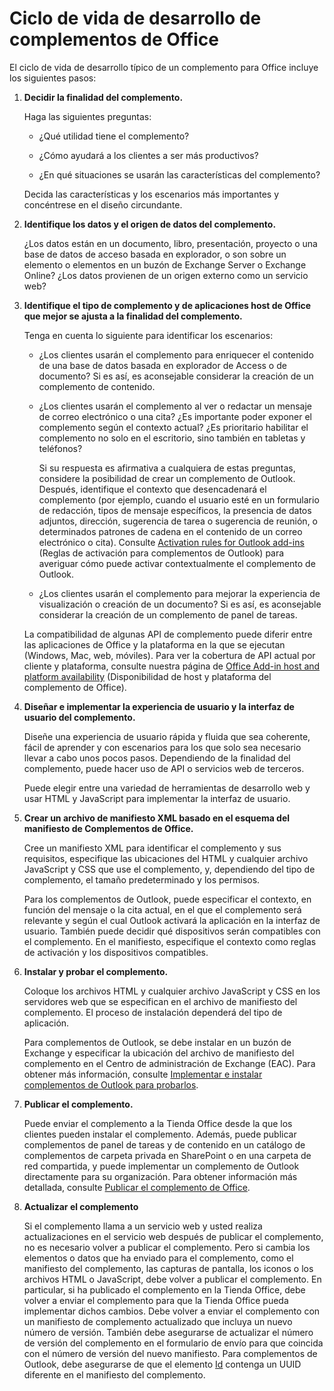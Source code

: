 
# Ciclo de vida de desarrollo de complementos de Office


El ciclo de vida de desarrollo típico de un complemento para Office incluye los siguientes pasos:


1.  **Decidir la finalidad del complemento.**
    
    Haga las siguientes preguntas:
    
      - ¿Qué utilidad tiene el complemento? 
    
      - ¿Cómo ayudará a los clientes a ser más productivos?
    
      - ¿En qué situaciones se usarán las características del complemento?
    

    Decida las características y los escenarios más importantes y concéntrese en el diseño circundante. 
    
2.  **Identifique los datos y el origen de datos del complemento.**
    
    ¿Los datos están en un documento, libro, presentación, proyecto o una base de datos de acceso basada en explorador, o son sobre un elemento o elementos en un buzón de Exchange Server o Exchange Online? ¿Los datos provienen de un origen externo como un servicio web?
    
3.  **Identifique el tipo de complemento y de aplicaciones host de Office que mejor se ajusta a la finalidad del complemento.**
    
    Tenga en cuenta lo siguiente para identificar los escenarios:
    
    - ¿Los clientes usarán el complemento para enriquecer el contenido de una base de datos basada en explorador de Access o de documento? Si es así, es aconsejable considerar la creación de un complemento de contenido. 
    
    - ¿Los clientes usarán el complemento al ver o redactar un mensaje de correo electrónico o una cita? ¿Es importante poder exponer el complemento según el contexto actual? ¿Es prioritario habilitar el complemento no solo en el escritorio, sino también en tabletas y teléfonos?
    
        Si su respuesta es afirmativa a cualquiera de estas preguntas, considere la posibilidad de crear un complemento de Outlook. Después, identifique el contexto que desencadenará el complemento (por ejemplo, cuando el usuario esté en un formulario de redacción, tipos de mensaje específicos, la presencia de datos adjuntos, dirección, sugerencia de tarea o sugerencia de reunión, o determinados patrones de cadena en el contenido de un correo electrónico o cita). Consulte [Activation rules for Outlook add-ins](../outlook/manifests/activation-rules.md) (Reglas de activación para complementos de Outlook) para averiguar cómo puede activar contextualmente el complemento de Outlook.
    
    - ¿Los clientes usarán el complemento para mejorar la experiencia de visualización o creación de un documento? Si es así, es aconsejable considerar la creación de un complemento de panel de tareas. 

    La compatibilidad de algunas API de complemento puede diferir entre las aplicaciones de Office y la plataforma en la que se ejecutan (Windows, Mac, web, móviles). Para ver la cobertura de API actual por cliente y plataforma, consulte nuestra página de [Office Add-in host and platform availability](https://dev.office.com/add-in-availability) (Disponibilidad de host y plataforma del complemento de Office).  
    
4.  **Diseñar e implementar la experiencia de usuario y la interfaz de usuario del complemento.**
    
    Diseñe una experiencia de usuario rápida y fluida que sea coherente, fácil de aprender y con escenarios para los que solo sea necesario llevar a cabo unos pocos pasos. Dependiendo de la finalidad del complemento, puede hacer uso de API o servicios web de terceros.
    
    Puede elegir entre una variedad de herramientas de desarrollo web y usar HTML y JavaScript para implementar la interfaz de usuario.
    
5.  **Crear un archivo de manifiesto XML basado en el esquema del manifiesto de Complementos de Office.**
    
    Cree un manifiesto XML para identificar el complemento y sus requisitos, especifique las ubicaciones del HTML y cualquier archivo JavaScript y CSS que use el complemento, y, dependiendo del tipo de complemento, el tamaño predeterminado y los permisos.
    
    Para los complementos de Outlook, puede especificar el contexto, en función del mensaje o la cita actual, en el que el complemento será relevante y según el cual Outlook activará la aplicación en la interfaz de usuario. También puede decidir qué dispositivos serán compatibles con el complemento. En el manifiesto, especifique el contexto como reglas de activación y los dispositivos compatibles.
    
6.  **Instalar y probar el complemento.**
    
    Coloque los archivos HTML y cualquier archivo JavaScript y CSS en los servidores web que se especifican en el archivo de manifiesto del complemento. El proceso de instalación dependerá del tipo de aplicación.
    
    Para complementos de Outlook, se debe instalar en un buzón de Exchange y especificar la ubicación del archivo de manifiesto del complemento en el Centro de administración de Exchange (EAC). Para obtener más información, consulte [Implementar e instalar complementos de Outlook para probarlos](../outlook/testing-and-tips.md).
    
7.  **Publicar el complemento.**
    
    Puede enviar el complemento a la Tienda Office desde la que los clientes pueden instalar el complemento. Además, puede publicar complementos de panel de tareas y de contenido en un catálogo de complementos de carpeta privada en SharePoint o en una carpeta de red compartida, y puede implementar un complemento de Outlook directamente para su organización. Para obtener información más detallada, consulte [Publicar el complemento de Office](../publish/publish.md).
    
8.  **Actualizar el complemento**
    
    Si el complemento llama a un servicio web y usted realiza actualizaciones en el servicio web después de publicar el complemento, no es necesario volver a publicar el complemento. Pero si cambia los elementos o datos que ha enviado para el complemento, como el manifiesto del complemento, las capturas de pantalla, los iconos o los archivos HTML o JavaScript, debe volver a publicar el complemento. En particular, si ha publicado el complemento en la Tienda Office, debe volver a enviar el complemento para que la Tienda Office pueda implementar dichos cambios. Debe volver a enviar el complemento con un manifiesto de complemento actualizado que incluya un nuevo número de versión. También debe asegurarse de actualizar el número de versión del complemento en el formulario de envío para que coincida con el número de versión del nuevo manifiesto. Para complementos de Outlook, debe asegurarse de que el elemento [Id](../../reference/manifest/id.md) contenga un UUID diferente en el manifiesto del complemento.
    
